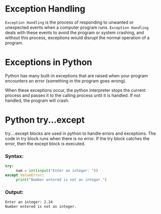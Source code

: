 # Exception Handling
`Exception Handling` is the process of responding to unwanted or unexpected events when a computer program runs.
`Exception Handling` deals with these events to avoid the program or system crashing, and without this process, exceptions would disrupt the normal operation of a program.

# Exceptions in Python
Python has many built-in exceptions that are raised when your program encounters an error (something in the program goes wrong).

When these exceptions occur, the python interpreter stops the current process and passes it to the calling process until it is handled. If not handled, the program will crash.

# Python try...except
try....except blocks are used in python to handle errors and exceptions. The code in try block runs when there is no error.
If the try block catches the error, then the except block is executed.

### Syntax:
```python
try:
     num = int(input("Enter an integer: "))
except ValueError:
     print("Number entered is not an integer.")
```
### Output:
```bash
Enter an integer: 2.24
Number entered is not an integer.
```
